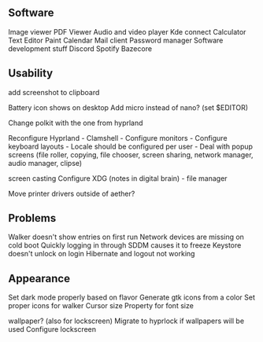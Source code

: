 ## Software
Image viewer
PDF Viewer
Audio and video player
Kde connect
Calculator
Text Editor
Paint
Calendar
Mail client
Password manager
Software development stuff
Discord
Spotify
Bazecore


## Usability
add screenshot to clipboard

Battery icon shows on desktop
Add micro instead of nano? (set $EDITOR)

Change polkit with the one from hyprland

Reconfigure Hyprland
	- Clamshell
	- Configure monitors
	- Configure keyboard layouts
	- Locale should be configured per user
	- Deal with popup screens (file roller, copying, file chooser, screen sharing, network manager, audio manager, clipse)

screen casting
Configure XDG (notes in digital brain)
	- file manager

Move printer drivers outside of aether?


## Problems
Walker doesn't show entries on first run
Network devices are missing on cold boot
Quickly logging in through SDDM causes it to freeze
Keystore doesn't unlock on login
Hibernate and logout not working


## Appearance
Set dark mode properly based on flavor
Generate gtk icons from a color
Set proper icons for walker
Cursor size
Property for font size

wallpaper? (also for lockscreen)
Migrate to hyprlock if wallpapers will be used
Configure lockscreen
